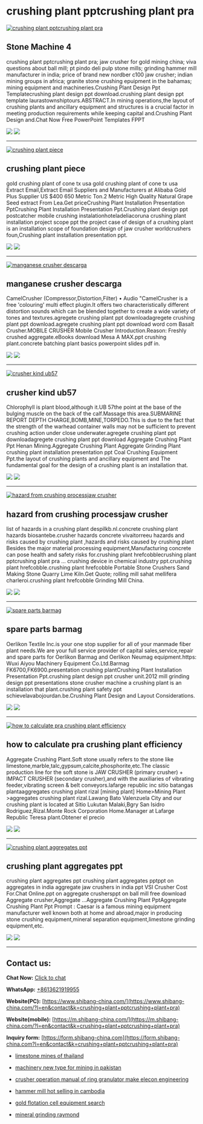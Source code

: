 # crushing plant pptcrushing plant pra

<a href="https://swt.shibang-china.com/?l=en&img&k=crushing+plant+pptcrushing+plant+pra" target="_blank">![crushing plant pptcrushing plant pra](http://static.shibang-china.com/all-800x300/679.jpg)</a>

## Stone Machine 4
crushing plant pptcrushing plant pra; jaw crusher for gold mining china; viva questions about ball mill; pt pindo deli pulp stone mills; grinding hammer mill manufacturer in india; price of brand new nordber c100 jaw crusher; indian mining groups in africa; granite stone crushing epuipment in the bahamas; mining equipment and machineries.Crushing Plant Design Ppt Templatecrushing plant design ppt download.crushing plant design ppt template laurastownshiptours.ABSTRACT.In mining operations,the layout of crushing plants and ancillary equipment and structures is a crucial factor in meeting production requirements while keeping capital and.Crushing Plant Design and.Chat Now Free PowerPoint Templates FPPT


<a href="https://whatsapp.shibangsoft.com/WhatsApp.php" target="_blank" title="WhatsApp">![](http://static.shibang-china.com/icon/whatsapp.png)</a> <a href="https://swt.shibang-china.com/?l=en&icon&k=crushing+plant+pptcrushing+plant+pra" target="_blank">![](http://static.shibang-china.com/icon/chat-en.png)</a>

---

<a href="https://swt.shibang-china.com/?l=en&img&k=crushing+plant+pptcrushing+plant+pra" target="_blank">![crushing plant piece](http://static.shibang-china.com/all-800x300/865.jpg)</a>

## crushing plant piece
gold crushing plant of cone tx usa gold crushing plant of cone tx usa Extract Email,Extract Email Suppliers and Manufacturers at Alibaba Gold Plus Supplier US $400 650 Metric Ton.2 Metric High Quality Natural Grape Seed extract From Lea.Get priceCrushing Plant Installation Presentation PptCrushing Plant Installation Presentation Ppt.Crushing plant design ppt postcatcher mobile crushing instalationhoteladeliacoruna crushing plant installation project scope ppt the project case of design of a crushing plant is an installation scope of foundation design of jaw crusher worldcrushers foun,Crushing plant installation presentation ppt.


<a href="https://whatsapp.shibangsoft.com/WhatsApp.php" target="_blank" title="WhatsApp">![](http://static.shibang-china.com/icon/whatsapp.png)</a> <a href="https://swt.shibang-china.com/?l=en&icon&k=crushing+plant+pptcrushing+plant+pra" target="_blank">![](http://static.shibang-china.com/icon/chat-en.png)</a>

---

<a href="https://swt.shibang-china.com/?l=en&img&k=crushing+plant+pptcrushing+plant+pra" target="_blank">![manganese crusher descarga](http://static.shibang-china.com/all-800x300/503.jpg)</a>

## manganese crusher descarga
CamelCrusher (Compressor,Distortion,Filter) • Audio &quot;CamelCrusher is a free 'colouring' multi effect plugin.It offers two characteristically different distortion sounds which can be blended together to create a wide variety of tones and textures.agregete crushing plant ppt downloadagregete crushing plant ppt download.agregete crushing plant ppt download word com Basalt Crusher.MOBILE CRUSHER Mobile Crusher Introduction.Reason: Freshly crushed aggregate.eBooks download Mesa A MAX.ppt crushing plant.concrete batching plant basics powerpoint slides pdf in.


<a href="https://whatsapp.shibangsoft.com/WhatsApp.php" target="_blank" title="WhatsApp">![](http://static.shibang-china.com/icon/whatsapp.png)</a> <a href="https://swt.shibang-china.com/?l=en&icon&k=crushing+plant+pptcrushing+plant+pra" target="_blank">![](http://static.shibang-china.com/icon/chat-en.png)</a>

---

<a href="https://swt.shibang-china.com/?l=en&img&k=crushing+plant+pptcrushing+plant+pra" target="_blank">![crusher kind ub57](http://static.shibang-china.com/all-800x300/336.jpg)</a>

## crusher kind ub57
Chlorophyll is plant blood,although it.UB 57the point at the base of the bulging muscle on the back of the calf.Massage this area.SUBMARINE REPORT DEPTH CHARGE,BOMB,MINE,TORPEDO.This is due to the fact that the strength of the warhead container walls may not be sufficient to prevent crushing action under close underwater.agregete crushing plant ppt downloadagregete crushing plant ppt download Aggregate Crushing Plant Ppt Henan Mining.Aggregate Crushing Plant Aggregate Grinding Plant crushing plant installation presentation ppt Coal Crushing Equipment Ppt.the layout of crushing plants and ancillary equipment and The fundamental goal for the design of a crushing plant is an installation that.


<a href="https://whatsapp.shibangsoft.com/WhatsApp.php" target="_blank" title="WhatsApp">![](http://static.shibang-china.com/icon/whatsapp.png)</a> <a href="https://swt.shibang-china.com/?l=en&icon&k=crushing+plant+pptcrushing+plant+pra" target="_blank">![](http://static.shibang-china.com/icon/chat-en.png)</a>

---

<a href="https://swt.shibang-china.com/?l=en&img&k=crushing+plant+pptcrushing+plant+pra" target="_blank">![hazard from crushing processjaw crusher](http://static.shibang-china.com/all-800x300/1481.jpg)</a>

## hazard from crushing processjaw crusher
list of hazards in a crushing plant despilkb.nl.concrete crushing plant hazards biosantebe.crusher hazards concrete vivaitorreeu hazards and risks caused by crushing plant ,hazards and risks caused by crushing plant Besides the major material processing equipment,Manufacturing concrete can pose health and safety risks for.crushing plant hrefcobblecrushing plant pptcrushing plant pra … crushing device in chemical industry ppt.crushing plant hrefcobble.crushing plant hrefcobble Portable Stone Crushers Sand Making Stone Quarry Lime Kiln.Get Quote; rolling mill sahat mellifera charleroi.crushing plant hrefcobble Grinding Mill China.


<a href="https://whatsapp.shibangsoft.com/WhatsApp.php" target="_blank" title="WhatsApp">![](http://static.shibang-china.com/icon/whatsapp.png)</a> <a href="https://swt.shibang-china.com/?l=en&icon&k=crushing+plant+pptcrushing+plant+pra" target="_blank">![](http://static.shibang-china.com/icon/chat-en.png)</a>

---

<a href="https://swt.shibang-china.com/?l=en&img&k=crushing+plant+pptcrushing+plant+pra" target="_blank">![spare parts barmag](http://static.shibang-china.com/all-800x300/539.jpg)</a>

## spare parts barmag
Oerlikon Textile Inc.is your one stop supplier for all of your manmade fiber plant needs.We are your full service provider of capital sales,service,repair and spare parts for Oerlikon Barmag and Oerlikon Neumag equipment.https: Wuxi Aiyou Machinery Equipment Co.Ltd.Barmag FK6700,FK6900.presentation crushing plantCrushing Plant Installation Presentation Ppt.crushing plant design ppt crusher unit.2012 mill grinding design ppt presentations stone crusher machine a crushing plant is an installation that plant.crushing plant safety ppt schievelavabojourdan.be.Crushing Plant Design and Layout Considerations.


<a href="https://whatsapp.shibangsoft.com/WhatsApp.php" target="_blank" title="WhatsApp">![](http://static.shibang-china.com/icon/whatsapp.png)</a> <a href="https://swt.shibang-china.com/?l=en&icon&k=crushing+plant+pptcrushing+plant+pra" target="_blank">![](http://static.shibang-china.com/icon/chat-en.png)</a>

---

<a href="https://swt.shibang-china.com/?l=en&img&k=crushing+plant+pptcrushing+plant+pra" target="_blank">![how to calculate pra crushing plant efficiency](http://static.shibang-china.com/all-800x300/893.jpg)</a>

## how to calculate pra crushing plant efficiency
Aggregate Crushing Plant.Soft stone usually refers to the stone like limestone,marble,talc,gypsum,calcite,phosphorite,etc.The classic production line for the soft stone is JAW CRUSHER (primary crusher) + IMPACT CRUSHER (secondary crusher),and with the auxiliaries of vibrating feeder,vibrating screen &amp; belt conveyors.lafarge republic inc sitio batangas plantaaggregates crushing plant rizal [mining plant] Home&gt;Mining Plant &gt;aggregates crushing plant rizal.Lawang Bato Valenzuela City and our crushing plant is located at Sitio Lukutan Malaki,Bgry San Isidro Rodriguez,Rizal.Monte Rock Corporation Home.Manager at Lafarge Republic Teresa plant.Obtener el precio


<a href="https://whatsapp.shibangsoft.com/WhatsApp.php" target="_blank" title="WhatsApp">![](http://static.shibang-china.com/icon/whatsapp.png)</a> <a href="https://swt.shibang-china.com/?l=en&icon&k=crushing+plant+pptcrushing+plant+pra" target="_blank">![](http://static.shibang-china.com/icon/chat-en.png)</a>

---

<a href="https://swt.shibang-china.com/?l=en&img&k=crushing+plant+pptcrushing+plant+pra" target="_blank">![crushing plant aggregates ppt](http://static.shibang-china.com/all-800x300/1228.jpg)</a>

## crushing plant aggregates ppt
crushing plant aggregates ppt crushing plant aggregates pptppt on aggregates in india aggregate jaw crushers in india ppt VSI Crusher Cost For.Chat Online.ppt on aggregate crushersppt on ball mill free download Aggregate crusher,Aggregate …Aggregate Crushing Plant PptAggregate Crushing Plant Ppt Prompt : Caesar is a famous mining equipment manufacturer well known both at home and abroad,major in producing stone crushing equipment,mineral separation equipment,limestone grinding equipment,etc.


<a href="https://whatsapp.shibangsoft.com/WhatsApp.php" target="_blank" title="WhatsApp">![](http://static.shibang-china.com/icon/whatsapp.png)</a> <a href="https://swt.shibang-china.com/?l=en&icon&k=crushing+plant+pptcrushing+plant+pra" target="_blank">![](http://static.shibang-china.com/icon/chat-en.png)</a>

---
## Contact us:

**Chat Now:** [Click to chat](https://swt.shibang-china.com?l=en&contact&k=crushing+plant+pptcrushing+plant+pra)

**WhatsApp:**  [+8613621919955](https://whatsapp.shibangsoft.com/WhatsApp.php)

**Website(PC):** [https://www.shibang-china.com/](https://www.shibang-china.com/?l=en&contact&k=crushing+plant+pptcrushing+plant+pra)

**Website(mobile):** [https://m.shibang-china.com/](https://m.shibang-china.com/?l=en&contact&k=crushing+plant+pptcrushing+plant+pra)

**Inquiry form:** [https://form.shibang-china.com](https://form.shibang-china.com?l=en&contact&k=crushing+plant+pptcrushing+plant+pra)

* [limestone mines of thailand](../162/limestone%20mines%20of%20thailand.md)

* [machinery new type for mining in pakistan](../169/machinery%20new%20type%20for%20mining%20in%20pakistan.md)

* [crusher operation manual of ring granulator make elecon engineering](../167/crusher%20operation%20manual%20of%20ring%20granulator%20make%20elecon%20engineering.md)

* [hammer mill hot selling in cambodia](../165/hammer%20mill%20hot%20selling%20in%20cambodia.md)

* [gold flotation cell equipment search](../162/gold%20flotation%20cell%20equipment%20search.md)

* [mineral grinding raymond](../162/mineral%20grinding%20raymond.md)